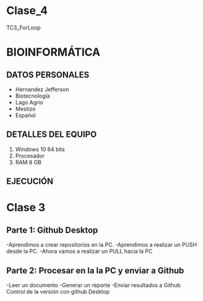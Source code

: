 # Clase_4
TC3_ForLoop
# BIOINFORMÁTICA
## DATOS PERSONALES
- Hernandez Jefferson
- Biotecnología
- Lago Agrio
- Mestizo
- Español

## DETALLES DEL EQUIPO
1. Windows 10 64 bits
2. Procesador 
3. RAM 8 GB

## EJECUCIÓN

# Clase 3

## Parte 1: Github Desktop

-Aprendimos a crear repositorios en la PC.
-Aprendimos a realizar un PUSH desde la PC.
-Ahora vamos a realizar un PULL hacia la PC

## Parte 2: Procesar en la la PC y enviar a Github

-Leer un documento
-Generar un reporte
-Enviar resultados a Github
Control de la versión con github Desktop


